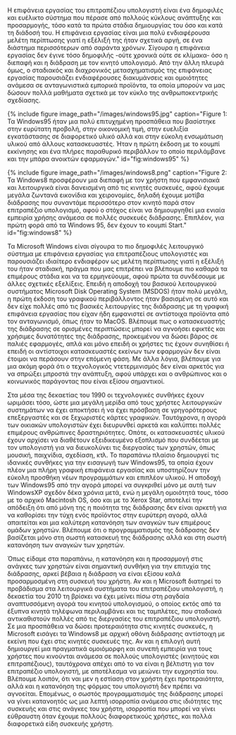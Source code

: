 Η επιφάνεια εργασίας του επιτραπέζιου υπολογιστή είναι ένα δημοφιλές και
ευέλικτο σύστημα που πέρασε από πολλούς κύκλους ανάπτυξης και
προσαρμογής, τόσο κατά τα πρώτα στάδια δημιουργίας του όσο και κατά τη
διάδοσή του. Η επιφάνεια εργασίας είναι μια πολύ ενδιαφέρουσα μελέτη
περίπτωσης γιατί η εξέλιξή της ήταν σχετικά αργή, σε ένα διάστημα
περισσότερων από σαράντα χρόνων. Σίγουρα η επιφάνεια εργασίας δεν έγινε
τόσο δημοφιλής -ούτε χρονικά ούτε σε κλίμακα- όσο η διεπαφή και η
διάδραση με τον κινητό υπολογισμό. Από την άλλη πλευρά όμως, ο σταδιακός
και διαχρονικός μετασχηματισμός της επιφάνειας εργασίας παρουσιάζει
ενδιαφέρουσες διακυμάνσεις και ομοιότητες ανάμεσα σε ανταγωνιστικά
εμπορικά προϊόντα, τα οποία μπορούν να μας δώσουν πολλά μαθήματα σχετικά
με τον κύκλο της ανθρωποκεντρικής σχεδίασης.

{% include figure image_path="/images/windows95.jpg" caption="Figure 1: Τα Windows95 ήταν μια πολύ επιτυχημένη προσπάθεια που βασίστηκε στην ευρύτατη προβολή, στην οικονομική τιμή, στην ευελιξία εγκατάστασης σε διαφορετικό υλικό αλλά και στην εύκολη ενσωμάτωση υλικού από άλλους κατασκευαστές. Ήταν η πρώτη έκδοση με το κουμπί εκκίνησης και ένα πλήρες παραθυρικό περιβάλλον το οποίο περιλάμβανε και την μπάρα ανοικτών εφαρμογών." id="fig:windows95" %}

{% include figure image_path="/images/windows8.png" caption="Figure 2: Τα Windows8 προσφέρουν μια διεπαφή με τον χρήστη που εμφανισιακά και λειτουργικά είναι δανεισμένη από τις κινητές συσκευές, αφού έχουμε μεγάλα ζωντανά εικονίδια και χειρονομίες, δηλαδή έχουμε μοτίβα διάδρασης που συναντάμε περισσότερο στον κινητό παρά στον επιτραπέζιο υπολογισμό, αφού ο στόχος είναι να δημιουργηθεί μια ενιαία εμπειρία χρήσης ανάμεσα σε πολλές συσκευές διάδρασης. Επιπλέον, για πρώτη φορά από τα Windows 95, δεν έχουν το κουμπί Start." id="fig:windows8" %}

Τα Microsoft Windows είναι σίγουρα το πιο δημοφιλές λειτουργικό σύστημα
με επιφάνεια εργασίας για επιτραπέζιους υπολογιστές και παρουσιάζει
ιδιαίτερο ενδιαφέρον ως μελέτη περίπτωσης γιατί η εξέλιξή του ήταν
σταδιακή, πράγμα που μας επιτρέπει να βλέπουμε πιο καθαρά τα επιμέρους
στάδια και να τα ερμηνεύουμε, αφού πρώτα τα συνδέσουμε με άλλες σχετικές
εξελίξεις. Επειδή η αποδοχή του βασικού λειτουργικού συστήματος
Microsoft Disk Operating System (MSDOS) ήταν πολύ μεγάλη, η πρώτη έκδοση
του γραφικού περιβάλλοντος ήταν βασισμένη σε αυτό και δεν είχε πολλές
από τις βασικές λειτουργίες της διάδρασης με τη γραφική επιφάνεια
εργασίας που είχαν ήδη εμφανιστεί σε αντίστοιχα προϊόντα από τον
ανταγωνισμό, όπως ήταν το MacOS. Βλέπουμε πως ο κατασκευαστής της
διάδρασης σε ορισμένες περιπτώσεις μπορεί να αγνοήσει εφικτές και
χρήσιμες δυνατότητες της διάδρασης, προκειμένου να δώσει βάρος σε παλιές
εφαρμογές, απλά και μόνο επειδή οι χρήστες τις έχουν συνηθίσει ή επειδή
οι αντίστοιχοι κατασκευαστές εκείνων των εφαρμογών δεν είναι έτοιμοι να
περάσουν στην επόμενη φάση. Με άλλα λόγια, βλέπουμε για μια ακόμη φορά
ότι ο τεχνολογικός ντετερμινισμός δεν είναι αρκετός για να σπρώξει
μπροστά την ανάπτυξη, αφού υπάρχει και ο ανθρώπινος και ο κοινωνικός
παράγοντας που είναι εξίσου σημαντικοί.

Στα μέσα της δεκαετίας του 1990 οι τεχνολογικές συνθήκες έχουν ωριμάσει
τόσο, ώστε μια μεγάλη μερίδα από τους χρήστες λειτουργικών συστημάτων να
έχει αποκτήσει ή να έχει πρόσβαση σε γρηγορότερους επεξεργαστές και σε
ξεχωριστές κάρτες γραφικών. Ταυτόχρονα, η αγορά των οικιακών υπολογιστών
έχει διευρυνθεί αρκετά και καλύπτει πολλές επιμέρους ανθρώπινες
δραστηριότητες. Οπότε, οι κατασκευαστές υλικού έχουν αρχίσει να
διαθέτουν εξειδικευμένο εξοπλισμό που συνδέεται με τον υπολογιστή για να
διευκολύνει τις διεργασίες των χρηστών, όπως μουσική, παιχνίδια,
σχεδίαση, κτλ. Το παραπάνω πλαίσιο δημιουργεί τις ιδανικές συνθήκες για
την εισαγωγή των Windows95, τα οποία έχουν πλέον μια πλήρη γραφική
επιφάνεια εργασίας και υποστηρίζουν την εύκολη προσθήκη νέων
προγραμμάτων και επιπλέον υλικού. Η αποδοχή των Windows95 από την αγορά
μπορεί να συγκριθεί μόνο με αυτή των WindowsXP σχεδόν δέκα χρόνια μετά,
ενώ η μεγάλη ομοιότητά τους, τόσο με το αρχικό Macintosh OS, όσο και με
το Xerox Star, αποτελεί την απόδειξη ότι από μόνη της η ποιότητα της
διάδρασης δεν είναι αρκετή για να καθορίσει την τύχη ενός προϊόντος στην
ευρύτερη αγορά, αλλά απαιτείται και μια καλύτερη κατανόηση των αναγκών
των επιμέρους ομάδων χρηστών. Βλέπουμε ότι ο προγραμματισμός της
διάδρασης δεν βασίζεται μόνο στη σωστή κατασκευή της διάδρασης αλλά και
στη σωστή κατανόηση των αναγκών των χρηστών.

Όπως είδαμε στα παραπάνω, η κατανόηση και η προσαρμογή στις ανάγκες των
χρηστών είναι σημαντική συνθήκη για την επιτυχία της διάδρασης, αρκεί
βέβαια η διάδραση να είναι εξίσου καλά προσαρμοσμένη στη συσκευή του
χρήστη. Αν και η Microsoft διατηρεί το προβάδισμα στα λειτουργικά
συστήματα του επιτραπέζιου υπολογιστή, η δεκαετία του 2010 τη βρίσκει να
έχει μείνει πίσω στη ραγδαία αναπτυσσόμενη αγορά του κινητού
υπολογισμού, ο οποίος εκτός από τα έξυπνα κινητά τηλέφωνα περιλαμβάνει
και τις ταμπλέτες, που σταδιακά αντικαθιστούν πολλές από τις διεργασίες
του επιτραπέζιου υπολογιστή. Σε μια προσπάθεια να δώσει προτεραιότητα
στις κινητές συσκευές, η Microsoft εισάγει τα Windows8 με αρχική οθόνη
διάδρασης αντίστοιχη με εκείνη που έχει στις κινητές συσκευές της. Αν
και η επιλογή αυτή δημιουργεί μια πραγματικά ομοιόμορφη και συνεπή
εμπειρία για τους χρήστες που κινούνται ανάμεσα σε πολλούς υπολογιστές
(κινητούς και επιτραπέζιους), ταυτόχρονα απέχει από το να είναι η
βέλτιστη για τον επιτραπέζιο υπολογιστή, με αποτέλεσμα να μειώνει την
ευχρηστία του. Βλέπουμε λοιπόν, ότι ναι μεν η εστίαση στον χρήστη έχει
προτεραιότητα, αλλά και η κατανόηση της φόρμας του υπολογιστή δεν πρέπει
να αγνοείται. Επομένως, ο σωστός προγραμματισμός της διάδρασης μπορεί να
γίνει κατανοητός ως μια λεπτή ισορροπία ανάμεσα στις ιδιότητες της
συσκευής και στις ανάγκες του χρήστη, ισορροπία που μπορεί να γίνει
εύθραυστη όταν έχουμε πολλούς διαφορετικούς χρήστες, και πολλά
διαφορετικά είδη συσκευής χρήστη.

